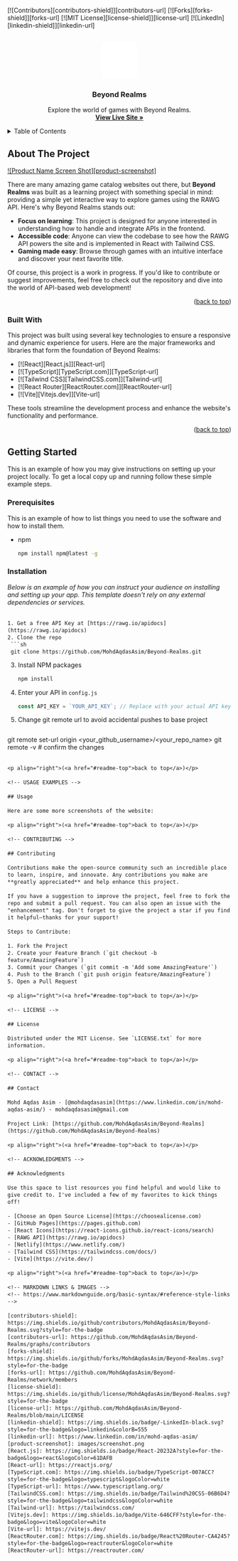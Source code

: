 <!-- Improved compatibility of back to top link: See: https://github.com/othneildrew/Best-README-Template/pull/73 -->

<a id="readme-top"></a>

<!--
*** Thanks for checking out the Best-README-Template. If you have a suggestion
*** that would make this better, please fork the repo and create a pull request
*** or simply open an issue with the tag "enhancement".
*** Don't forget to give the project a star!
*** Thanks again! Now go create something AMAZING! :D
-->

<!-- PROJECT SHIELDS -->
<!--
*** I'm using markdown "reference style" links for readability.
*** Reference links are enclosed in brackets [ ] instead of parentheses ( ).
*** See the bottom of this document for the declaration of the reference variables
*** for contributors-url, forks-url, etc.
*** https://www.markdownguide.org/basic-syntax/#reference-style-links
-->

[![Contributors][contributors-shield]][contributors-url]
[![Forks][forks-shield]][forks-url]
[![MIT License][license-shield]][license-url]
[![LinkedIn][linkedin-shield]][linkedin-url]

<!-- PROJECT LOGO -->
<br />
<div align="center">
  <a href="https://github.com/MohdAqdasAsim/Beyond-Realms">
    <img src="/public/logo.svg" alt="Logo" width="80" height="80">
  </a>

  <h3 align="center">Beyond Realms</h3>

  <p align="center">
    Explore the world of games with Beyond Realms.
    <br />
    <a href="https://beyond-realms.netlify.app/"><strong>View Live Site »</strong></a>
  </p>
</div>

<!-- TABLE OF CONTENTS -->
<details>
  <summary>Table of Contents</summary>
  <ol>
    <li>
      <a href="#about-the-project">About The Project</a>
      <ul>
        <li><a href="#built-with">Built With</a></li>
      </ul>
    </li>
    <li>
      <a href="#getting-started">Getting Started</a>
      <ul>
        <li><a href="#prerequisites">Prerequisites</a></li>
        <li><a href="#installation">Installation</a></li>
      </ul>
    </li>
    <li><a href="#usage">Usage</a></li>
    <li><a href="#contributing">Contributing</a></li>
    <li><a href="#license">License</a></li>
    <li><a href="#contact">Contact</a></li>
    <li><a href="#acknowledgments">Acknowledgments</a></li>
  </ol>
</details>

<!-- ABOUT THE PROJECT -->

## About The Project

[![Product Name Screen Shot][product-screenshot]](https://beyond-realms.netlify.app/)

There are many amazing game catalog websites out there, but **Beyond Realms** was built as a learning project with something special in mind: providing a simple yet interactive way to explore games using the RAWG API. Here's why Beyond Realms stands out:

- **Focus on learning**: This project is designed for anyone interested in understanding how to handle and integrate APIs in the frontend.
- **Accessible code**: Anyone can view the codebase to see how the RAWG API powers the site and is implemented in React with Tailwind CSS.
- **Gaming made easy**: Browse through games with an intuitive interface and discover your next favorite title.

Of course, this project is a work in progress. If you'd like to contribute or suggest improvements, feel free to check out the repository and dive into the world of API-based web development!

<p align="right">(<a href="#readme-top">back to top</a>)</p>

### Built With

This project was built using several key technologies to ensure a responsive and dynamic experience for users. Here are the major frameworks and libraries that form the foundation of Beyond Realms:

- [![React][React.js]][React-url]
- [![TypeScript][TypeScript.com]][TypeScript-url]
- [![Tailwind CSS][TailwindCSS.com]][Tailwind-url]
- [![React Router][ReactRouter.com]][ReactRouter-url]
- [![Vite][Vitejs.dev]][Vite-url]

These tools streamline the development process and enhance the website's functionality and performance.

<p align="right">(<a href="#readme-top">back to top</a>)</p>

<!-- GETTING STARTED -->

## Getting Started

This is an example of how you may give instructions on setting up your project locally.
To get a local copy up and running follow these simple example steps.

### Prerequisites

This is an example of how to list things you need to use the software and how to install them.
* npm
  ```sh
  npm install npm@latest -g
  ```

### Installation

_Below is an example of how you can instruct your audience on installing and setting up your app. This template doesn't rely on any external dependencies or services._
  ```

1. Get a free API Key at [https://rawg.io/apidocs](https://rawg.io/apidocs)
2. Clone the repo
   ```sh
   git clone https://github.com/MohdAqdasAsim/Beyond-Realms.git
   ```
3. Install NPM packages
   ```sh
   npm install
   ```

4. Enter your API in `config.js`
   ```js
   const API_KEY = `YOUR_API_KEY`; // Replace with your actual API key
   ```
5. Change git remote url to avoid accidental pushes to base project
   ```sh
  git remote set-url origin <your_github_username>/<your_repo_name>
  git remote -v # confirm the changes
   ```

<p align="right">(<a href="#readme-top">back to top</a>)</p>

<!-- USAGE EXAMPLES -->

## Usage

Here are some more screenshots of the website:

<p align="right">(<a href="#readme-top">back to top</a>)</p>

<!-- CONTRIBUTING -->

## Contributing

Contributions make the open-source community such an incredible place to learn, inspire, and innovate. Any contributions you make are **greatly appreciated** and help enhance this project.

If you have a suggestion to improve the project, feel free to fork the repo and submit a pull request. You can also open an issue with the "enhancement" tag. Don't forget to give the project a star if you find it helpful—thanks for your support!

Steps to Contribute:

1. Fork the Project
2. Create your Feature Branch (`git checkout -b feature/AmazingFeature`)
3. Commit your Changes (`git commit -m 'Add some AmazingFeature'`)
4. Push to the Branch (`git push origin feature/AmazingFeature`)
5. Open a Pull Request

<p align="right">(<a href="#readme-top">back to top</a>)</p>

<!-- LICENSE -->

## License

Distributed under the MIT License. See `LICENSE.txt` for more information.

<p align="right">(<a href="#readme-top">back to top</a>)</p>

<!-- CONTACT -->

## Contact

Mohd Aqdas Asim - [@mohdaqdasasim](https://www.linkedin.com/in/mohd-aqdas-asim/) - mohdaqdasasim@gmail.com

Project Link: [https://github.com/MohdAqdasAsim/Beyond-Realms](https://github.com/MohdAqdasAsim/Beyond-Realms)

<p align="right">(<a href="#readme-top">back to top</a>)</p>

<!-- ACKNOWLEDGMENTS -->

## Acknowledgments

Use this space to list resources you find helpful and would like to give credit to. I've included a few of my favorites to kick things off!

- [Choose an Open Source License](https://choosealicense.com)
- [GitHub Pages](https://pages.github.com)
- [React Icons](https://react-icons.github.io/react-icons/search)
- [RAWG API](https://rawg.io/apidocs)
- [Netlify](https://www.netlify.com/)
- [Tailwind CSS](https://tailwindcss.com/docs/)
- [Vite](https://vite.dev/)

<p align="right">(<a href="#readme-top">back to top</a>)</p>

<!-- MARKDOWN LINKS & IMAGES -->
<!-- https://www.markdownguide.org/basic-syntax/#reference-style-links -->

[contributors-shield]: https://img.shields.io/github/contributors/MohdAqdasAsim/Beyond-Realms.svg?style=for-the-badge
[contributors-url]: https://github.com/MohdAqdasAsim/Beyond-Realms/graphs/contributors
[forks-shield]: https://img.shields.io/github/forks/MohdAqdasAsim/Beyond-Realms.svg?style=for-the-badge
[forks-url]: https://github.com/MohdAqdasAsim/Beyond-Realms/network/members
[license-shield]: https://img.shields.io/github/license/MohdAqdasAsim/Beyond-Realms.svg?style=for-the-badge
[license-url]: https://github.com/MohdAqdasAsim/Beyond-Realms/blob/main/LICENSE
[linkedin-shield]: https://img.shields.io/badge/-LinkedIn-black.svg?style=for-the-badge&logo=linkedin&colorB=555
[linkedin-url]: https://www.linkedin.com/in/mohd-aqdas-asim/
[product-screenshot]: images/screenshot.png
[React.js]: https://img.shields.io/badge/React-20232A?style=for-the-badge&logo=react&logoColor=61DAFB
[React-url]: https://reactjs.org/
[TypeScript.com]: https://img.shields.io/badge/TypeScript-007ACC?style=for-the-badge&logo=typescript&logoColor=white
[TypeScript-url]: https://www.typescriptlang.org/
[TailwindCSS.com]: https://img.shields.io/badge/Tailwind%20CSS-06B6D4?style=for-the-badge&logo=tailwindcss&logoColor=white
[Tailwind-url]: https://tailwindcss.com/
[Vitejs.dev]: https://img.shields.io/badge/Vite-646CFF?style=for-the-badge&logo=vite&logoColor=white
[Vite-url]: https://vitejs.dev/
[ReactRouter.com]: https://img.shields.io/badge/React%20Router-CA4245?style=for-the-badge&logo=reactrouter&logoColor=white
[ReactRouter-url]: https://reactrouter.com/
